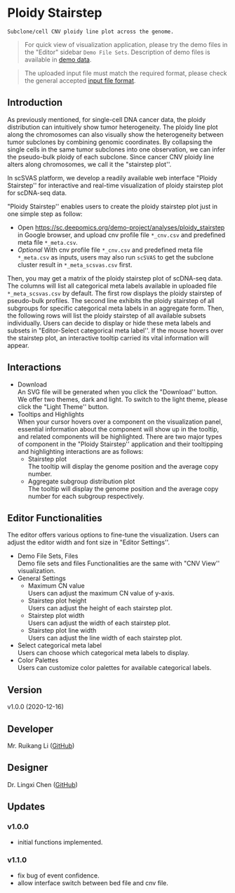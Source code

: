 # Ploidy Stairstep
`Subclone/cell CNV ploidy line plot across the genome.`

> For quick view of visualization application, please try the demo files in the "Editor" sidebar `Demo File Sets`. Description of demo files is available in [demo data](https://docsc.deepomics.org/#/data/Demo_Data).

> The uploaded input file must match the required format, please check the general accepted [input file format](https://docsc.deepomics.org/#/data/Prepare_Input). 

## Introduction
As previously mentioned, for single-cell DNA cancer data, the ploidy distribution can intuitively show tumor heterogeneity. The ploidy line plot along the chromosomes can also visually show the heterogeneity between tumor subclones by combining genomic coordinates.
By collapsing the single cells in the same tumor subclones into one observation, we can infer the pseudo-bulk ploidy of each subclone. Since cancer CNV ploidy line alters along chromosomes, we call it the "stairstep plot''.

In scSVAS platform, we develop a readily available web interface "Ploidy Stairstep''  for interactive and real-time visualization of ploidy stairstep plot for scDNA-seq data.

"Ploidy Stairstep'' enables users to create the ploidy stairstep plot just in one simple step as follow:

+ Open https://sc.deepomics.org/demo-project/analyses/ploidy_stairstep in Google browser, and upload cnv profile file `*_cnv.csv` and predefined meta file `*_meta.csv`.
+ *Optional* With cnv profile file `*_cnv.csv` and predefined meta file `*_meta.csv` as inputs, users may also run `scSVAS` to get the subclone cluster result in `*_meta_scsvas.csv` first.

Then, you may get a matrix of the ploidy stairstep plot of scDNA-seq data. The columns will list all categorical meta labels available in uploaded file `*_meta_scsvas.csv` by default. The first row displays the ploidy stairstep of pseudo-bulk profiles. The second line exhibits the ploidy stairstep of all subgroups for specific categorical meta labels in an aggregate form. Then, the following rows will list the ploidy stairstep of all available subsets individually.
Users can decide to display or hide these meta labels and subsets in "Editor-Select categorical meta label''. 
If the mouse hovers over the stairstep plot, an interactive tooltip carried its vital information will appear. 

## Interactions

  + Download </br>
     An SVG file will be generated when you click the "Download'' button. We offer two themes, dark and light. To switch to the light theme, please click the "Light Theme'' button.
  + Tooltips and Highlights </br>
    When your cursor hovers over a component on the visualization panel, essential information about the component will show up in the tooltip, and related components will be highlighted. There are two major types of component in the "Ploidy Stairstep'' application and their tooltipping and highlighting interactions are as follows:
    + Stairstep plot </br>
      The tooltip will display the genome position and the average copy number.
    + Aggregate subgroup distribution plot </br>
      The tooltip will display the genome position and the average copy number for each subgroup respectively.

## Editor Functionalities

The editor offers various options to fine-tune the visualization. Users can adjust the editor width and font size in "Editor Settings''.

  + Demo File Sets, Files </br>
     Demo file sets and files Functionalities are the same with "CNV View'' visualization.
  + General Settings 
    + Maximum CN value </br>
       Users can adjust the maximum CN value of y-axis.
    + Stairstep plot height </br>
       Users can adjust the height of each stairstep plot.
    + Stairstep plot width </br>
       Users can adjust the width of each stairstep plot.
    + Stairstep plot line width </br>
       Users can adjust the line width of each stairstep plot.
  + Select categorical meta label </br>
    Users can choose which categorical meta labels to display.
  + Color Palettes </br>
    Users can customize color palettes for available categorical labels.
           
           

## Version

v1.0.0 (2020-12-16)

## Developer

Mr. Ruikang Li ([GitHub](https://github.com/RKLho))

## Designer

Dr. Lingxi Chen ([GitHub](https://github.com/paprikachan))

## Updates

### v1.0.0

   - initial functions implemented.

### v1.1.0

   - fix bug of event confidence. 
   - allow interface switch between bed file and cnv file.

